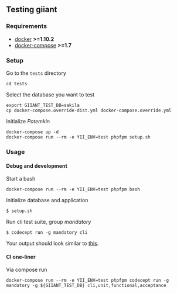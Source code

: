 ## Testing giiant


### Requirements

- [docker](https://docs.docker.com) **>=1.10.2**
- [docker-compose](https://docs.docker.com/compose/) **>=1.7**


### Setup

Go to the `tests` directory

    cd tests

Select the database you want to test

    export GIIANT_TEST_DB=sakila
    cp docker-compose.override-dist.yml docker-compose.override.yml

Initialize *Potemkin*
    
    docker-compose up -d
    docker-compose run --rm -e YII_ENV=test phpfpm setup.sh


### Usage
   
#### Debug and development

Start a bash

    docker-compose run --rm -e YII_ENV=test phpfpm bash

Initialize database and application    
    
    $ setup.sh

Run cli test suite, group *mandatory*
    
    $ codecept run -g mandatory cli

Your output should look similar to [this](https://ci.hrzg.de/projects/24/builds/2685).


#### CI one-liner

Via compose run
    
    docker-compose run --rm -e YII_ENV=test phpfpm codecept run -g mandatory -g ${GIIANT_TEST_DB} cli,unit,functional,acceptance
